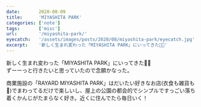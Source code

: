 ```yaml
---
date:       2020-08-09
title:      'MIYASHITA PARK'
categories: ['note']
tags:       ['misc']
url:        '/miyashita-park/'
eyecatch:   '/assets/images/posts/2020/08/miyashita-park/eyecatch.jpg'
excerpt:    '新しく生まれ変わった「MIYASHITA PARK」にいってきた🌳🌳'
---
```


新しく生まれ変わった「MIYASHITA PARK」にいってきた🌳🌳  
ずーーっと行きたいと思っていたので念願かなった。

商業施設の「RAYARD MIYASHITA PARK」はだいたい好きなお店(衣食も雑貨も💛)でまわってるだけで楽しいし、屋上の公園の都会的でシンプルですっごい落ち着くかんじがたまらなく好き。近くに住んでたら毎日いく！
